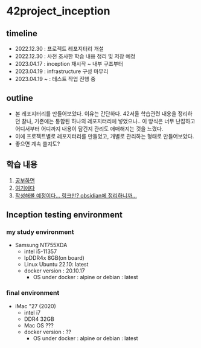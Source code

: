 # 42project_inception

## timeline

- 2022.12.30 : 프로젝트 레포지터리 개설
- 2022.12.30 : 사전 조사한 학습 내용 정리 및 저장 예정
- 2023.04.17 : inception 재시작 ~ 내부 구조부터
- 2023.04.19 : infrastructure 구성 마무리
- 2023.04.19 ~ : 테스트 작업 진행 중

## outline

- 본 레포지터리를 만들어보았다. 이유는 간단하다. 42서울 학습관련 내용을 정리하던 찰나, 기존에는 통합된 하나의 레포지터리에 넣었으나.. 이 방식은 너무 난잡하고 어디서부터 어디까지 내용이 담긴지 관리도 애매해지는 것을 느꼈다.
- 이에 프로젝트별로 레포지터리를 만들었고, 개별로 관리하는 형태로 만들어보았다.
- 좋으면 계속 쓸지도?

## 학습 내용

1. [공부하면]()
2. [여기에다]()
3. [작성해볼 예정이다... 링크만? obsidian에 정리하니까...]()

## Inception testing environment

### my study environment

- Samsung NT755XDA
  - intel i5-11357
  - lpDDR4x 8GB(on board)
  - Linux Ubuntu 22.10: latest
  - docker version : 20.10.17
    - OS under docker : alpine or debian : latest

### final environment

- iMac "27 (2020)
  - intel i7
  - DDR4 32GB
  - Mac OS ???
  - docker version : ??
    - OS under docker : alpine or debian : latest
